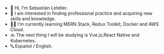 - 👋 Hi, I’m Sebastián Letelier.
- 👀 I am interested in finding professional practice and acquiring new skills and knowledge.
- 👨‍💻 I’m currently learning MERN Stack, Redux Toolkit, Docker and AWS Cloud.
- 🔜 The next thing I will be studying is Vue.js,React Native and Kubernetes.
- 🔤 Español / English.



